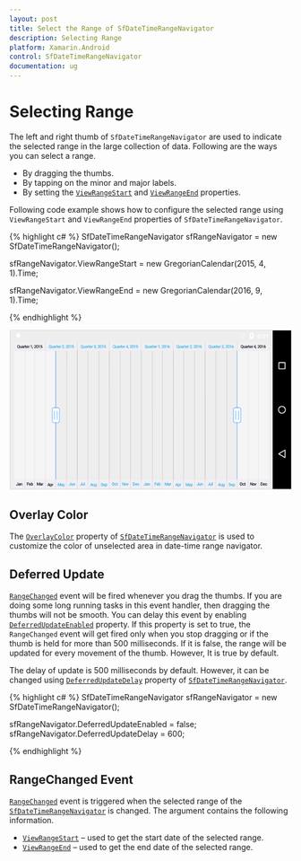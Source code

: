 ```yaml
---
layout: post
title: Select the Range of SfDateTimeRangeNavigator
description: Selecting Range
platform: Xamarin.Android
control: SfDateTimeRangeNavigator
documentation: ug
---
```


# Selecting Range

The left and right thumb of `SfDateTimeRangeNavigator` are used to indicate the selected range in the large collection of data. Following are the ways you can select a range.

* By dragging the thumbs.
* By tapping on the minor and major labels.
* By setting the [`ViewRangeStart`](https://help.syncfusion.com/cr/cref_files/xamarin-android/Syncfusion.SfChart.Android~Com.Syncfusion.Rangenavigator.SfDateTimeRangeNavigator~ViewRangeStart.html) and [`ViewRangeEnd`](https://help.syncfusion.com/cr/cref_files/xamarin-android/Syncfusion.SfChart.Android~Com.Syncfusion.Rangenavigator.SfDateTimeRangeNavigator~ViewRangeEnd.html) properties.

Following code example shows how to configure the selected range using `ViewRangeStart` and `ViewRangeEnd` properties of `SfDateTimeRangeNavigator`.

{% highlight c# %}
SfDateTimeRangeNavigator sfRangeNavigator = new SfDateTimeRangeNavigator(); 

sfRangeNavigator.ViewRangeStart = new GregorianCalendar(2015, 4, 1).Time;

sfRangeNavigator.ViewRangeEnd = new GregorianCalendar(2016, 9, 1).Time;

{% endhighlight %}

![Range selection in Xamarin.Android DateTimeRangeNavigator](range_images/range_img1.png)

## Overlay Color

The [`OverlayColor`](https://help.syncfusion.com/cr/cref_files/xamarin-android/Syncfusion.SfChart.Android~Com.Syncfusion.Rangenavigator.SfDateTimeRangeNavigator~OverlayColor.html) property of [`SfDateTimeRangeNavigator`](https://help.syncfusion.com/cr/xamarin-android/Syncfusion.SfChart.Android~Com.Syncfusion.Rangenavigator.SfDateTimeRangeNavigator.html) is used to customize the color of unselected area in date-time range navigator.

## Deferred Update

[`RangeChanged`](https://help.syncfusion.com/cr/cref_files/xamarin-android/Syncfusion.SfChart.Android~Com.Syncfusion.Rangenavigator.SfDateTimeRangeNavigator~RangeChanged_EV.html) event will be fired whenever you drag the thumbs. If you are doing some long running tasks in this event handler, then dragging the thumbs will not be smooth. You can delay this event by enabling [`DeferredUpdateEnabled`](https://help.syncfusion.com/cr/cref_files/xamarin-android/Syncfusion.SfChart.Android~Com.Syncfusion.Rangenavigator.SfDateTimeRangeNavigator~DeferredUpdateEnabled.html) property. If this property is set to true, the `RangeChanged` event will get fired only when you stop dragging or if the thumb is held for more than 500 milliseconds. If it is false, the range will be updated for every movement of the thumb. However, It is true by default.

The delay of update is 500 milliseconds by default. However, it can be changed using [`DeferredUpdateDelay`](https://help.syncfusion.com/cr/cref_files/xamarin-android/Syncfusion.SfChart.Android~Com.Syncfusion.Rangenavigator.SfDateTimeRangeNavigator~DeferredUpdateDelay.html) property of [`SfDateTimeRangeNavigator`](https://help.syncfusion.com/cr/xamarin-android/Syncfusion.SfChart.Android~Com.Syncfusion.Rangenavigator.SfDateTimeRangeNavigator.html). 

{% highlight c# %}
SfDateTimeRangeNavigator sfRangeNavigator = new SfDateTimeRangeNavigator(); 

sfRangeNavigator.DeferredUpdateEnabled = false;
sfRangeNavigator.DeferredUpdateDelay = 600;

{% endhighlight %}


## RangeChanged Event

[`RangeChanged`](https://help.syncfusion.com/cr/cref_files/xamarin-android/Syncfusion.SfChart.Android~Com.Syncfusion.Rangenavigator.SfDateTimeRangeNavigator~RangeChanged_EV.html) event is triggered when the selected range of the [`SfDateTimeRangeNavigator`](https://help.syncfusion.com/cr/xamarin-android/Syncfusion.SfChart.Android~Com.Syncfusion.Rangenavigator.SfDateTimeRangeNavigator.html) is changed. The argument contains the following information.

* [`ViewRangeStart`](https://help.syncfusion.com/cr/cref_files/xamarin-android/Syncfusion.SfChart.Android~Com.Syncfusion.Rangenavigator.SfDateTimeRangeNavigator+RangeChangedEventArgs~ViewRangeStart.html) – used to get the start date of the selected range.
* [`ViewRangeEnd`](https://help.syncfusion.com/cr/cref_files/xamarin-android/Syncfusion.SfChart.Android~Com.Syncfusion.Rangenavigator.SfDateTimeRangeNavigator+RangeChangedEventArgs~ViewRangeEnd.html) – used to get the end date of the selected range.